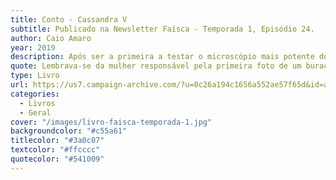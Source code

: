 ```yaml
---
title: Conto - Cassandra V
subtitle: Publicado na Newsletter Faísca - Temporada 1, Episódio 24.
author: Caio Amaro
year: 2019
description: Após ser a primeira a testar o microscópio mais potente do mundo, a última coisa que Cassandra queria era anunciar o sucesso do seu projeto aos colegas e à imprensa.
quote: Lembrava-se da mulher responsável pela primeira foto de um buraco negro e ansiava pela própria reação quando chegasse a hora de mostrar a primeira foto do seu projeto ao mundo. Nossos olhos deviam focar no interior com a mesma fascinação que admiramos uma noite estrelada, pensou, mas estrelas eram tudo que ela tinha na cabeça, afinal, a imagem que figurou nos monitores minutos atrás continha várias delas.
type: Livro
url: https://us7.campaign-archive.com/?u=0c26a194c1656a552ae57f65d&id=a6b6c17b53
categories:
  - Livros
  - Geral
cover: "/images/livro-faisca-temporada-1.jpg"
backgroundcolor: "#c55a61"
titlecolor: "#3a0c07"
textcolor: "#ffcccc"
quotecolor: "#541009"
---
```



